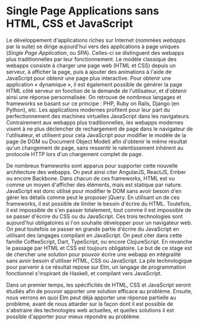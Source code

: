 # Single Page Applications sans HTML, CSS et JavaScript

Le développement d'applications riches sur Internet \(nommées _webapps_ par la suite\) se dirige aujourd'hui vers des applications à page uniques \(_Single Page Application_, ou _SPA_\). Celles-ci se distinguent des webapps plus traditionnelles par leur fonctionnement. Le modèle classique des webapps consiste à charger une page web \(HTML et CSS\) depuis un serveur, à afficher la page, puis à ajouter des animations à l'aide de JavaScript pour obtenir une page plus interactive. Pour obtenir une application « dynamique », il est également possible de générer la page HTML côté serveur en fonction de la demande de l'utilisateur, et d'obtenir ainsi une réponse personnalisée. On retrouve de nombreux langages et frameworks se basant sur ce principe : PHP, Ruby on Rails, Django \(en Python\), etc. Les applications modernes profitent pour leur part du perfectionnement des machines virtuelles JavaScript dans les navigateurs. Contrairement aux webapps plus traditionnelles, les webapps modernes visent à ne plus déclencher de rechargement de page dans le navigateur de l'utilisateur, et utilisent pour cela JavaScript pour modifier le modèle de la page \(le DOM ou Document Object Model\) afin d'obtenir le même résultat qu'un changement de page, sans ressentir le ralentissement inhérent au protocole HTTP lors d'un chargement complet de page.

De nombreux frameworks sont apparus pour supporter cette nouvelle architecture des webapps. On peut ainsi citer AngularJS, ReactJS, Ember ou encore Backbone. Dans chacun de ces frameworks, HTML est vu comme un moyen d'afficher des éléments, mais est statique par nature. JavaScript est donc utilisé pour modifier le DOM sans avoir besoin d'en gérer les détails comme peut le proposer jQuery. En utilisant un de ces frameworks, il est possible de limiter le besoin d'écrire du HTML. Toutefois, il est impossible de s'en passer totalement, tout comme il est impossible de se passer d'écrire du CSS ou du JavaScript. Ces trois technologies sont aujourd'hui obligatoires si l'on souhaite développer pour un navigateur web. On peut toutefois se passer en grande partie d'écrire du JavaScript en utilisant des langages compilant en JavaScript. On peut citer dans cette famille CoffeeScript, Dart, TypeScript, ou encore ClojureScript. En revanche le passage par HTML et CSS est toujours obligatoire. Le but de ce stage est de chercher une solution pour pouvoir écrire une webapp en intégralité sans avoir besoin d'utiliser HTML, CSS ou JavaScript. La pile technologique pour parvenir à ce résultat repose sur Elm, un langage de programmation fonctionnel s'inspirant de Haskell, et compilant vers JavaScript.

Dans un premier temps, les spécificités de HTML, CSS et JavaScript seront étudiés afin de pouvoir apporter une solution efficace au problème. Ensuite, nous verrons en quoi Elm peut déjà apporter une réponse partielle au problème, avant de nous attarder sur la façon dont il est possible de s'abstraire des technologies web actuelles, et quelles solutions il est possible d'apporter pour mieux répondre au problème.

